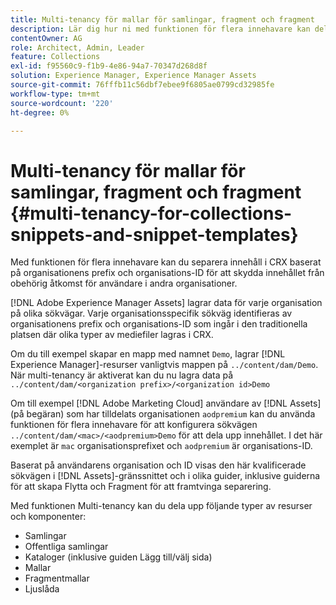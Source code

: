 ```yaml
---
title: Multi-tenancy för mallar för samlingar, fragment och fragment
description: Lär dig hur ni med funktionen för flera innehavare kan dela upp innehåll i CRX-databasen baserat på kundorganisationen för att förhindra obehörig åtkomst.
contentOwner: AG
role: Architect, Admin, Leader
feature: Collections
exl-id: f95560c9-f1b9-4e86-94a7-70347d268d8f
solution: Experience Manager, Experience Manager Assets
source-git-commit: 76fffb11c56dbf7ebee9f6805ae0799cd32985fe
workflow-type: tm+mt
source-wordcount: '220'
ht-degree: 0%

---
```


# Multi-tenancy för mallar för samlingar, fragment och fragment {#multi-tenancy-for-collections-snippets-and-snippet-templates}

Med funktionen för flera innehavare kan du separera innehåll i CRX baserat på organisationens prefix och organisations-ID för att skydda innehållet från obehörig åtkomst för användare i andra organisationer.

[!DNL Adobe Experience Manager Assets] lagrar data för varje organisation på olika sökvägar. Varje organisationsspecifik sökväg identifieras av organisationens prefix och organisations-ID
som ingår i den traditionella platsen där olika typer av mediefiler lagras i CRX.

Om du till exempel skapar en mapp med namnet `Demo`, lagrar [!DNL Experience Manager]-resurser vanligtvis mappen på `../content/dam/Demo`. När multi-tenancy är aktiverat kan du nu lagra data på `../content/dam/<organization prefix>/<organization id>Demo`

Om till exempel [!DNL Adobe Marketing Cloud] användare av [!DNL Assets] (på begäran) som har tilldelats organisationen `aodpremium` kan du använda funktionen för flera innehavare för att konfigurera sökvägen `../content/dam/<mac>/<aodpremium>Demo` för att dela upp innehållet. I det här exemplet är `mac` organisationsprefixet och `aodpremium` är organisations-ID.

Baserat på användarens organisation och ID visas den här kvalificerade sökvägen i [!DNL Assets]-gränssnittet och i olika guider, inklusive guiderna för att skapa Flytta och Fragment för att framtvinga separering.

Med funktionen Multi-tenancy kan du dela upp följande typer av resurser och komponenter:

* Samlingar
* Offentliga samlingar
* Kataloger (inklusive guiden Lägg till/välj sida)
* Mallar
* Fragmentmallar
* Ljuslåda
